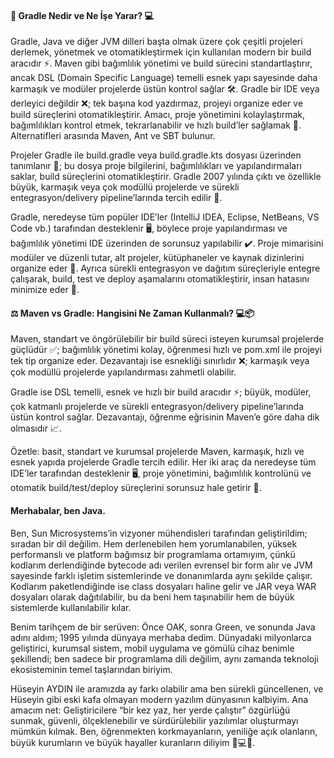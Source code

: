 #### 🚀 Gradle Nedir ve Ne İşe Yarar? 💻

Gradle, Java ve diğer JVM dilleri başta olmak üzere çok çeşitli projeleri derlemek, yönetmek ve otomatikleştirmek için kullanılan modern bir build aracıdır ⚡. Maven gibi bağımlılık yönetimi ve build sürecini standartlaştırır, ancak DSL (Domain Specific Language) temelli esnek yapı sayesinde daha karmaşık ve modüler projelerde üstün kontrol sağlar 🛠️. Gradle bir IDE veya derleyici değildir ❌; tek başına kod yazdırmaz, projeyi organize eder ve build süreçlerini otomatikleştirir. Amacı, proje yönetimini kolaylaştırmak, bağımlılıkları kontrol etmek, tekrarlanabilir ve hızlı build’ler sağlamak 🔄. Alternatifleri arasında Maven, Ant ve SBT bulunur.

Projeler Gradle ile build.gradle veya build.gradle.kts dosyası üzerinden tanımlanır 📜; bu dosya proje bilgilerini, bağımlılıkları ve yapılandırmaları saklar, build süreçlerini otomatikleştirir. Gradle 2007 yılında çıktı ve özellikle büyük, karmaşık veya çok modüllü projelerde ve sürekli entegrasyon/delivery pipeline’larında tercih edilir 🚀.

Gradle, neredeyse tüm popüler IDE’ler (IntelliJ IDEA, Eclipse, NetBeans, VS Code vb.) tarafından desteklenir 🖥️, böylece proje yapılandırması ve bağımlılık yönetimi IDE üzerinden de sorunsuz yapılabilir ✔️. Proje mimarisini modüler ve düzenli tutar, alt projeler, kütüphaneler ve kaynak dizinlerini organize eder 📂. Ayrıca sürekli entegrasyon ve dağıtım süreçleriyle entegre çalışarak, build, test ve deploy aşamalarını otomatikleştirir, insan hatasını minimize eder 👊.

#### ⚖️ Maven vs Gradle: Hangisini Ne Zaman Kullanmalı? 💻📦

Maven, standart ve öngörülebilir bir build süreci isteyen kurumsal projelerde güçlüdür ✅; bağımlılık yönetimi kolay, öğrenmesi hızlı ve pom.xml ile projeyi tek tip organize eder. Dezavantajı ise esnekliği sınırlıdır ❌; karmaşık veya çok modüllü projelerde yapılandırması zahmetli olabilir.

Gradle ise DSL temelli, esnek ve hızlı bir build aracıdır ⚡; büyük, modüler, çok katmanlı projelerde ve sürekli entegrasyon/delivery pipeline’larında üstün kontrol sağlar. Dezavantajı, öğrenme eğrisinin Maven’e göre daha dik olmasıdır 📈.

Özetle: basit, standart ve kurumsal projelerde Maven, karmaşık, hızlı ve esnek yapıda projelerde Gradle tercih edilir. Her iki araç da neredeyse tüm IDE’ler tarafından desteklenir 🖥️, proje yönetimini, bağımlılık kontrolünü ve otomatik build/test/deploy süreçlerini sorunsuz hale getirir 👊.

#### Merhabalar, ben Java.

Ben, Sun Microsystems’in vizyoner mühendisleri tarafından geliştirildim; sıradan bir dil değilim. Hem derlenebilen hem yorumlanabilen, yüksek performanslı ve platform bağımsız bir programlama ortamıyım, çünkü kodlarım derlendiğinde bytecode adı verilen evrensel bir form alır ve JVM sayesinde farklı işletim sistemlerinde ve donanımlarda aynı şekilde çalışır. Kodlarım paketlendiğinde ise class dosyaları haline gelir ve JAR veya WAR dosyaları olarak dağıtılabilir, bu da beni hem taşınabilir hem de büyük sistemlerde kullanılabilir kılar.

Benim tarihçem de bir serüven: Önce OAK, sonra Green, ve sonunda Java adını aldım; 1995 yılında dünyaya merhaba dedim. Dünyadaki milyonlarca geliştirici, kurumsal sistem, mobil uygulama ve gömülü cihaz benimle şekillendi; ben sadece bir programlama dili değilim, aynı zamanda teknoloji ekosisteminin temel taşlarından biriyim.

Hüseyin AYDIN ile aramızda ay farkı olabilir ama ben sürekli güncellenen, ve Hüseyin gibi eski kafa olmayan modern yazılım dünyasının kalbiyim. Ana amacım net: Geliştiricilere “bir kez yaz, her yerde çalıştır” özgürlüğü sunmak, güvenli, ölçeklenebilir ve sürdürülebilir yazılımlar oluşturmayı mümkün kılmak. Ben, öğrenmekten korkmayanların, yeniliğe açık olanların, büyük kurumların ve büyük hayaller kuranların diliyim 🌟💻🔥.